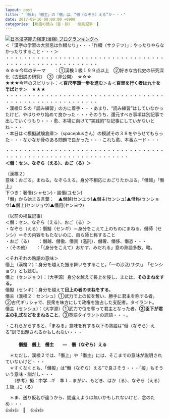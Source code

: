 ```yaml
---
layout: post
title: "「僭上」「僭主」の「僭」は、“僭（なぞら）える”か・・・"
date: 2017-09-16 00:00:00 +0900
categories: [熟語の読み（音・訓）　－個別記事－]
---
```


[![](/syuusyuu9701/assets/images/「僭上」「僭主」の「僭」は、“僭（なぞら）える”か・・・-br_c_3028_1.gif)](http://blog.with2.net/link.php?1659096:3028 "日本漢字能力検定(漢検) ブログランキングへ")[日本漢字能力検定(漢検) ブログランキングへ](http://blog.with2.net/link.php?1659096:3028)  
＜「漢字の学習の大禁忌は作輟なり」・・・「作輟（サクテツ）」：やったりやらなかったりすること・・・＞  
・・・・・・・・・・・・・・・・・・・・・・・・・・・・・・・・・・・・・・・・・・・・・・・・・・・・・・・・・  
☆☆☆今年のテーマ　　：①漢検１級１９９点以上　②好きな古代史の研究深化（古田説の研究）　③（非公開）　☆☆☆　　  
★★★今年のスピリット：＜**百尺竿頭一歩を進む**＞＆＜**百里を行く者は九十を半ばとす**＞　★★★  
・・・・・・・・・・・・・・・・・・・・・・・・・・・・・・・・・・・・・・・・・・・・・・・・・・・・・・・・・  
・漢検ＤＳの「読み練習」の方に着手・・・あまり、“読み練習”はしていなかったけど、やはりやり始めて良かった・・・そのうち、還元すべき事項は別記事で出していくつもり・・・愈、本場に向けて“実践的”な記事にしていかないとね・・・  
・本日は＜模擬試験倉庫＞（spaceplusさん）の模試その３８をやらせてもらった・・・なかなか骨のある問題で良かった・・・これも愈、本番ムード・・・  
  
・・・・・・・・・・・・・・・・・・・・・・・・・・・・・・・・・・・・・・・・・・・・・・・・・・・・・・・・・・・・・・・・  
**＜僭：セン、なぞら（える）、おご（る）＞**  
  
（漢検２）  
意味：おごる。まねる。なぞらえる。身分不相応におごりたかぶる。「僭越」「僭上」  
下つき：奢僭(シャセン)・踰僭(ユセン)  
「僭」から始まる言葉：　▲僭越(センエツ)▲僭主(センシュ)▲僭称(センショウ)▲僭上(センジョウ)▲僭用(センヨウ)  
  
（以前の掲載記事）   
＜僭：セン、なぞら（える）、おご（る）＞  
・なぞら（える）：僭擬（センギ）＝身分をこえて上のものにまねる、僭師（センシ）＝その内容をもたないのに、自ら師と称すること  
・おご（る）　　：僭越、僭傲、僭賞（濫刑）、僭奢、僭侈、僭恣・・・  
・（その他）　　：「（身分をこえて）おかす、みだれる」意の熟語多数。略。  
  
＜それぞれの熟語の意味＞  
僭上（漢検２）：身分を越えた振る舞いをすること。「―の沙汰(サタ)」　「センショウ」とも読む。  
僭上（センジョウ）：（大字源）身分を越えて長上を侵し、または、**そのまねをする。**  
僭擬（センギ）：身分を越えて**目上の者のまねをする**。  
僭主（漢検２：センシュ）①武力で上の位を奪い、勝手に君主を称する者。 ②古代ギリシャで、民衆を味方にして政権を独占した支配者。タイラント。  
僭主（センシュ）：（大字源）①武力で位を奪って君主となった者。**②臣下が君主の礼式などをまねること**。③英語タイラントの訳語・・・。  
  
・これらからすると、「まねる」意味を有する以下の熟語は“僭（なぞら）える”訓で出題されるかもしれない・・・  
　  
　　　**僭擬　僭上　僭主　　―　僭（なぞら）える**  
  
　＊ただし、漢検２では、「僭上」や「僭主」には、そこまでの意味が説明されていないけど・・・  
　＊すくなくとも、「僭擬」は“僭（なぞら）える”で良さそう・・・「擬」もそういう意味・訓だし・・・  
　　（参考）擬：中学…ギ　準１…まがい、もどき、はか（る）、なぞら（える）　１級…に（る）  
  
　＊ま、送り仮名が違うから、間違えようは無いかもしれないけど、念のため・・・  
👍👍👍　🐔　👍👍👍